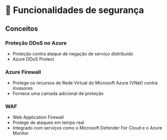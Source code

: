 # 🔑 Funcionalidades de segurança

## Conceitos

### Proteção DDoS no Azure

- Proteção contra  ataque de negação de serviço distribuído
- Azure DDoS Protect

### Azure Firewall

- Protege os recursos de Rede Virtual do Microsoft Azure (VNet) contra invasores
- Fornece uma camada adicional de proteção

### WAF

- Web Application Firewall
- Protege de ataques em tempo real
- Integrado com serviços como o Microsoft Defender For Cloud e o Azure Monitor
